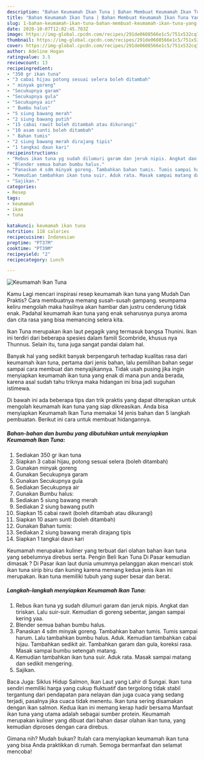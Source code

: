 ```yaml
---
description: "Bahan Keumamah Ikan Tuna | Bahan Membuat Keumamah Ikan Tuna Yang Enak Dan Lezat"
title: "Bahan Keumamah Ikan Tuna | Bahan Membuat Keumamah Ikan Tuna Yang Enak Dan Lezat"
slug: 1-bahan-keumamah-ikan-tuna-bahan-membuat-keumamah-ikan-tuna-yang-enak-dan-lezat
date: 2020-10-07T12:02:45.783Z
image: https://img-global.cpcdn.com/recipes/291de0608566e1c5/751x532cq70/keumamah-ikan-tuna-foto-resep-utama.jpg
thumbnail: https://img-global.cpcdn.com/recipes/291de0608566e1c5/751x532cq70/keumamah-ikan-tuna-foto-resep-utama.jpg
cover: https://img-global.cpcdn.com/recipes/291de0608566e1c5/751x532cq70/keumamah-ikan-tuna-foto-resep-utama.jpg
author: Adeline Hogan
ratingvalue: 3.5
reviewcount: 13
recipeingredient:
- "350 gr ikan tuna"
- "3 cabai hijau potong sesuai selera boleh ditambah"
- " minyak goreng"
- "Secukupnya garam"
- "Secukupnya gula"
- "Secukupnya air"
- " Bumbu halus"
- "5 siung bawang merah"
- "2 siung bawang putih"
- "15 cabai rawit boleh ditambah atau dikurangi"
- "10 asam sunti boleh ditambah"
- " Bahan tumis"
- "2 siung bawang merah dirajang tipis"
- "1 tangkai daun kari"
recipeinstructions:
- "Rebus ikan tuna yg sudah dilumuri garam dan jeruk nipis. Angkat dan tiriskan. Lalu suir-suir. Kemudian di goreng sebentar, jangan sampai kering yaa."
- "Blender semua bahan bumbu halus."
- "Panaskan 4 sdm minyak goreng. Tambahkan bahan tumis. Tumis sampai harum. Lalu tambahkan bumbu halus. Aduk. Kemudian tambahkan cabai hijau. Tambahkan sedikit air. Tambahkan garam dan gula, koreksi rasa. Masak sampai bumbu setengah matang."
- "Kemudian tambahkan ikan tuna suir. Aduk rata. Masak sampai matang dan sedikit mengering."
- "Sajikan."
categories:
- Resep
tags:
- keumamah
- ikan
- tuna

katakunci: keumamah ikan tuna 
nutrition: 118 calories
recipecuisine: Indonesian
preptime: "PT37M"
cooktime: "PT39M"
recipeyield: "2"
recipecategory: Lunch

---
```



![Keumamah Ikan Tuna](https://img-global.cpcdn.com/recipes/291de0608566e1c5/751x532cq70/keumamah-ikan-tuna-foto-resep-utama.jpg)

Kamu Lagi mencari inspirasi resep keumamah ikan tuna yang Mudah Dan Praktis? Cara membuatnya memang susah-susah gampang. seumpama keliru mengolah maka hasilnya akan hambar dan justru cenderung tidak enak. Padahal keumamah ikan tuna yang enak seharusnya punya aroma dan cita rasa yang bisa memancing selera kita.

Ikan Tuna merupakan ikan laut pegagik yang termasuk bangsa Thunini. Ikan ini terdiri dari beberapa spesies dalam famili Scombride, khusus nya Thunnus. Selain itu, tuna juga sangat pandai dalam hal.

Banyak hal yang sedikit banyak berpengaruh terhadap kualitas rasa dari keumamah ikan tuna, pertama dari jenis bahan, lalu pemilihan bahan segar sampai cara membuat dan menyajikannya. Tidak usah pusing jika ingin menyiapkan keumamah ikan tuna yang enak di mana pun anda berada, karena asal sudah tahu triknya maka hidangan ini bisa jadi suguhan istimewa.


Di bawah ini ada beberapa tips dan trik praktis yang dapat diterapkan untuk mengolah keumamah ikan tuna yang siap dikreasikan. Anda bisa menyiapkan Keumamah Ikan Tuna memakai 14 jenis bahan dan 5 langkah pembuatan. Berikut ini cara untuk membuat hidangannya.

<!--inarticleads1-->

##### Bahan-bahan dan bumbu yang dibutuhkan untuk menyiapkan Keumamah Ikan Tuna:

1. Sediakan 350 gr ikan tuna
1. Siapkan 3 cabai hijau, potong sesuai selera (boleh ditambah)
1. Gunakan  minyak goreng
1. Gunakan Secukupnya garam
1. Gunakan Secukupnya gula
1. Sediakan Secukupnya air
1. Gunakan  Bumbu halus:
1. Sediakan 5 siung bawang merah
1. Sediakan 2 siung bawang putih
1. Siapkan 15 cabai rawit (boleh ditambah atau dikurangi)
1. Siapkan 10 asam sunti (boleh ditambah)
1. Gunakan  Bahan tumis:
1. Sediakan 2 siung bawang merah dirajang tipis
1. Siapkan 1 tangkai daun kari


Keumamah merupakan kuliner yang terbuat dari olahan bahan ikan tuna yang sebelumnya direbus serta. Pengin Beli Ikan Tuna Di Pasar kemudian dimasak ? Di Pasar ikan laut dunia umumnya pelanggan akan mencari stok ikan tuna sirip biru dan kuning karena memang kedua jenis ikan ini merupakan. Ikan tuna memiliki tubuh yang super besar dan berat. 

<!--inarticleads2-->

##### Langkah-langkah menyiapkan Keumamah Ikan Tuna:

1. Rebus ikan tuna yg sudah dilumuri garam dan jeruk nipis. Angkat dan tiriskan. Lalu suir-suir. Kemudian di goreng sebentar, jangan sampai kering yaa.
1. Blender semua bahan bumbu halus.
1. Panaskan 4 sdm minyak goreng. Tambahkan bahan tumis. Tumis sampai harum. Lalu tambahkan bumbu halus. Aduk. Kemudian tambahkan cabai hijau. Tambahkan sedikit air. Tambahkan garam dan gula, koreksi rasa. Masak sampai bumbu setengah matang.
1. Kemudian tambahkan ikan tuna suir. Aduk rata. Masak sampai matang dan sedikit mengering.
1. Sajikan.


Baca Juga: Siklus Hidup Salmon, Ikan Laut yang Lahir di Sungai. Ikan tuna sendiri memiliki harga yang cukup fluktuatif dan tergolong tidak stabil tergantung dari pendapatan para nelayan dan juga cuaca yang sedang terjadi, pasalnya jika cuaca tidak menentu. Ikan tuna sering disamakan dengan ikan salmon. Kedua ikan ini memang kerap hadir bersama Manfaat ikan tuna yang utama adalah sebagai sumber protein. Keumamah merupakan kuliner yang dibuat dari bahan dasar olahan ikan tuna, yang kemudian diproses dengan cara direbus. 

Gimana nih? Mudah bukan? Itulah cara menyiapkan keumamah ikan tuna yang bisa Anda praktikkan di rumah. Semoga bermanfaat dan selamat mencoba!
